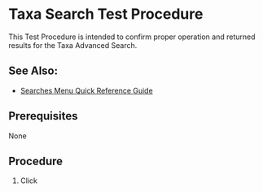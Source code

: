 # Taxa Search Test Procedure

This Test Procedure is intended to confirm proper operation and returned results for the Taxa Advanced Search.  

## See Also:
* [Searches Menu Quick Reference Guide](../quick_references/searches_menu.html)

## Prerequisites
None

## Procedure
1. Click  
